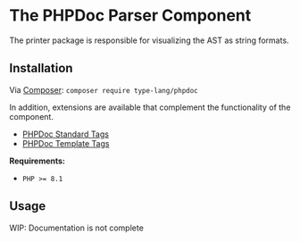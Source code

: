 # The PHPDoc Parser Component

<primary-label ref="phpdoc-component"/>
<show-structure for="chapter" depth="2"/>

The printer package is responsible for visualizing the AST as string
formats.

## Installation

<tldr>
    <p>
        Via <a href="https://getcomposer.org/doc/01-basic-usage.md#installing-dependencies">Composer</a>:
        <code lang="bash">composer require type-lang/phpdoc</code>
    </p>
</tldr>

<tip>
    In addition, extensions are available that complement the 
    functionality of the component.
    <ul>
        <li><a href="phpdoc-standard-tags.md">PHPDoc Standard Tags</a></li>
        <li><a href="phpdoc-template-tags.md">PHPDoc Template Tags</a></li>
    </ul>
</tip>

**Requirements:**
* `PHP >= 8.1`

## Usage

<secondary-label ref="wip"/>

<warning>
WIP: Documentation is not complete
</warning>
